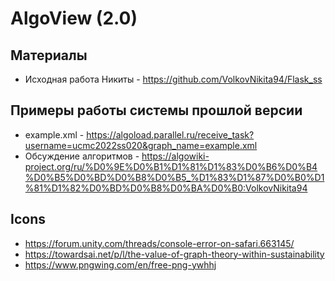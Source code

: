 # AlgoView (2.0)

## Материалы

* Исходная работа Никиты - <https://github.com/VolkovNikita94/Flask_ss>

## Примеры работы системы прошлой версии

* example.xml - <https://algoload.parallel.ru/receive_task?username=ucmc2022ss020&graph_name=example.xml>
* Обсуждение алгоритмов - <https://algowiki-project.org/ru/%D0%9E%D0%B1%D1%81%D1%83%D0%B6%D0%B4%D0%B5%D0%BD%D0%B8%D0%B5_%D1%83%D1%87%D0%B0%D1%81%D1%82%D0%BD%D0%B8%D0%BA%D0%B0:VolkovNikita94>

## Icons

* <https://forum.unity.com/threads/console-error-on-safari.663145/>
* <https://towardsai.net/p/l/the-value-of-graph-theory-within-sustainability>
* <https://www.pngwing.com/en/free-png-ywhhj>
